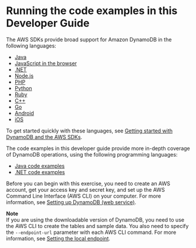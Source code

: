 # Running the code examples in this Developer Guide<a name="CodeSamples"></a>

The AWS SDKs provide broad support for Amazon DynamoDB in the following languages:
+ [ Java](https://aws.amazon.com/sdk-for-java)
+ [JavaScript in the browser](https://aws.amazon.com/sdk-for-browser)
+ [\.NET](https://aws.amazon.com/sdk-for-net)
+ [Node\.js](https://aws.amazon.com/sdk-for-node-js)
+ [PHP](https://aws.amazon.com/sdk-for-php)
+ [Python](https://aws.amazon.com/sdk-for-python)
+ [Ruby](https://aws.amazon.com/sdk-for-ruby)
+ [C\+\+](https://aws.amazon.com/sdk-for-cpp)
+ [Go](https://aws.amazon.com/sdk-for-go)
+ [Android](https://aws.amazon.com/mobile/sdk/)
+ [iOS](https://aws.amazon.com/mobile/sdk/)

To get started quickly with these languages, see [Getting started with DynamoDB and the AWS SDKs](GettingStarted.md)\.

The code examples in this developer guide provide more in\-depth coverage of DynamoDB operations, using the following programming languages:
+ [Java code examples](CodeSamples.Java.md)
+ [\.NET code examples](CodeSamples.DotNet.md)

Before you can begin with this exercise, you need to create an AWS account, get your access key and secret key, and set up the AWS Command Line Interface \(AWS CLI\) on your computer\. For more information, see [Setting up DynamoDB \(web service\)](SettingUp.DynamoWebService.md)\.

**Note**  
If you are using the downloadable version of DynamoDB, you need to use the AWS CLI to create the tables and sample data\. You also need to specify the `--endpoint-url` parameter with each AWS CLI command\. For more information, see [Setting the local endpoint](DynamoDBLocal.UsageNotes.md#DynamoDBLocal.Endpoint)\.